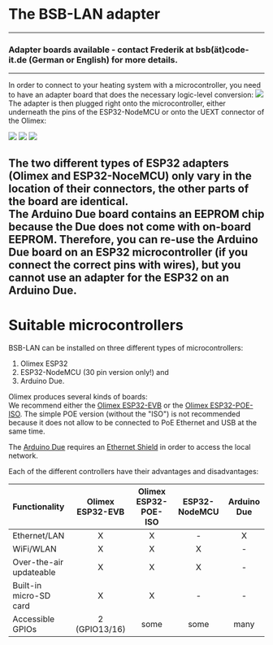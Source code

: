 # The BSB-LAN adapter
---
### Adapter boards available - contact Frederik at bsb(ät)code-it.de (German or English) for more details.
---
In order to connect to your heating system with a microcontroller, you need to have an adapter board that does the necessary logic-level conversion:
<img src="../images/Logic Level Adapter.jpg">
The adapter is then plugged right onto the microcontroller, either underneath the pins of the ESP32-NodeMCU or onto the UEXT connector of the Olimex:

<img src="../images/Logic Level Adapter on NodeMCU.jpg">  
<img src="../images/Logic Level Adapter in Case.jpg">  
<img src="../images/Logic Level Adapter on Olimex EVB.jpg">  


The two different types of ESP32 adapters (Olimex and ESP32-NoceMCU) only vary in the location of their connectors, the other parts of the board are identical.  
The Arduino Due board contains an EEPROM chip because the Due does not come with on-board EEPROM. Therefore, you can re-use the Arduino Due board on an ESP32 microcontroller (if you connect the correct pins with wires), but you cannot use an adapter for the ESP32 on an Arduino Due.
---
# Suitable microcontrollers

BSB-LAN can be installed on three different types of microcontrollers:  

1. Olimex ESP32  
1. ESP32-NodeMCU (30 pin version only!) and  
1. Arduino Due.  

Olimex produces several kinds of boards:  
We recommend either the [Olimex ESP32-EVB](https://www.olimex.com/Products/IoT/ESP32/ESP32-EVB/open-source-hardware) or the [Olimex ESP32-POE-ISO](https://www.olimex.com/Products/IoT/ESP32/ESP32-POE-ISO/open-source-hardware). The simple POE version (without the "ISO") is not recommended because it does not allow to be connected to PoE Ethernet and USB at the same time.

The [Arduino Due](https://store.arduino.cc/products/arduino-due) requires an [Ethernet Shield](https://store.arduino.cc/products/arduino-ethernet-shield-2) in order to access the local network.

Each of the different controllers have their advantages and disadvantages:

|Functionality|Olimex ESP32-EVB|Olimex ESP32-POE-ISO|ESP32-NodeMCU|Arduino Due|
|:------------|:----------:|:-----------:|:-----------:|:---------:|
|Ethernet/LAN |X           |X            |-            |X          |
|WiFi/WLAN    |X           |X            |X            |-          |
|Over-the-air updateable|X |X            |X            |-          |
|Built-in micro-SD card |X |X            |-            |-          |
|Accessible GPIOs|2 (GPIO13/16)|some|some|many         |